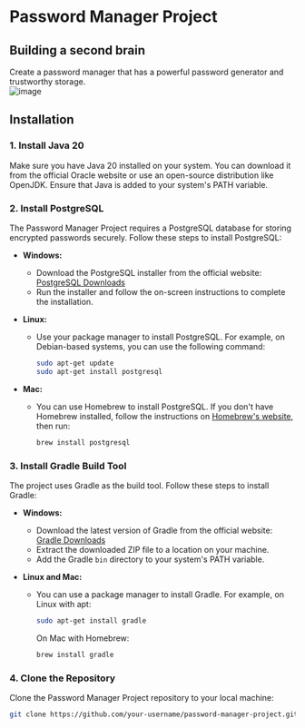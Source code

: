 # Password Manager Project
## Building a second brain

Create a password manager that has a powerful password generator and trustworthy storage.
<br>
![image](https://github.com/phatdtgcs220340/Password-Manager/assets/114555261/d183be9b-df62-4714-9f0a-0a32681b92a8)

## Installation

### 1. Install Java 20

Make sure you have Java 20 installed on your system. You can download it from the official Oracle website or use an open-source distribution like OpenJDK. Ensure that Java is added to your system's PATH variable.

### 2. Install PostgreSQL

The Password Manager Project requires a PostgreSQL database for storing encrypted passwords securely. Follow these steps to install PostgreSQL:

- **Windows:**
  - Download the PostgreSQL installer from the official website: [PostgreSQL Downloads](https://www.postgresql.org/download/windows/)
  - Run the installer and follow the on-screen instructions to complete the installation.

- **Linux:**
  - Use your package manager to install PostgreSQL. For example, on Debian-based systems, you can use the following command:
    ```bash
    sudo apt-get update
    sudo apt-get install postgresql
    ```

- **Mac:**
  - You can use Homebrew to install PostgreSQL. If you don't have Homebrew installed, follow the instructions on [Homebrew's website](https://brew.sh/), then run:
    ```bash
    brew install postgresql
    ```

### 3. Install Gradle Build Tool

The project uses Gradle as the build tool. Follow these steps to install Gradle:

- **Windows:**
  - Download the latest version of Gradle from the official website: [Gradle Downloads](https://gradle.org/releases/)
  - Extract the downloaded ZIP file to a location on your machine.
  - Add the Gradle `bin` directory to your system's PATH variable.

- **Linux and Mac:**
  - You can use a package manager to install Gradle. For example, on Linux with apt:
    ```bash
    sudo apt-get install gradle
    ```

    On Mac with Homebrew:
    ```bash
    brew install gradle
    ```

### 4. Clone the Repository

Clone the Password Manager Project repository to your local machine:

```bash
git clone https://github.com/your-username/password-manager-project.git
